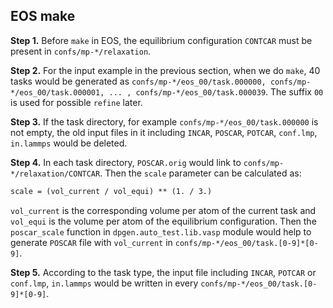 ## EOS make

**Step 1.** Before `make` in EOS, the equilibrium configuration `CONTCAR` must be present in `confs/mp-*/relaxation`.

**Step 2.** For the input example in the previous section, when we do `make`, 40 tasks would be generated as `confs/mp-*/eos_00/task.000000, confs/mp-*/eos_00/task.000001, ... , confs/mp-*/eos_00/task.000039`. The suffix `00` is used  for possible `refine` later.

**Step 3.** If the task directory, for example `confs/mp-*/eos_00/task.000000` is not empty, the old input files in it including `INCAR`, `POSCAR`, `POTCAR`, `conf.lmp`, `in.lammps` would be deleted.

**Step 4.** In each task directory, `POSCAR.orig` would link to `confs/mp-*/relaxation/CONTCAR`. Then the `scale` parameter can be calculated as:

```txt
scale = (vol_current / vol_equi) ** (1. / 3.)
```

`vol_current` is the corresponding volume per atom of the current task and `vol_equi` is the volume per atom of the equilibrium configuration. Then the `poscar_scale` function in `dpgen.auto_test.lib.vasp` module would help to generate `POSCAR` file with `vol_current` in `confs/mp-*/eos_00/task.[0-9]*[0-9]`.

**Step 5.** According to the task type, the input file including `INCAR`, `POTCAR` or `conf.lmp`, `in.lammps` would be written in every `confs/mp-*/eos_00/task.[0-9]*[0-9]`.
